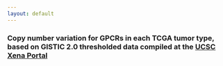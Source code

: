 ```yaml
---
layout: default
---
```


### Copy number variation for GPCRs in each TCGA tumor type, based on GISTIC 2.0 thresholded data compiled at the [UCSC Xena Portal](http://xena.ucsc.edu/)


